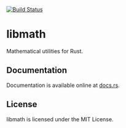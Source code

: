 [![Build Status](https://travis-ci.org/scoobadog/libmath-rs.svg?branch=master)](https://travis-ci.org/scoobadog/libmath-rs)

# libmath

Mathematical utilities for Rust.

## Documentation

Documentation is available online at [docs.rs](https://docs.rs/libmath/).

## License

libmath is licensed under the MIT License.
